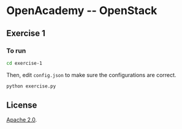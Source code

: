 # OpenAcademy -- OpenStack

## Exercise 1

### To run

```bash
cd exercise-1
```

Then, edit `config.json` to make sure the configurations are correct.

```bash
python exercise.py
```

## License

[Apache 2.0](http://www.apache.org/licenses/LICENSE-2.0.html).
